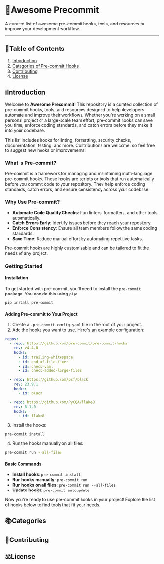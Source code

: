 # 🌟Awesome Precommit

A curated list of awesome pre-commit hooks, tools, and resources to improve your development workflow.

------

## 📃Table of Contents

1. [Introduction](#ℹ️Introduction)
2. [Categories of Pre-commit Hooks](#categories)
3. [Contributing](#contributing)
4. [License](#%EF%B8%8Flicense)

## ℹ️Introduction

Welcome to **Awesome Precommit**! This repository is a curated collection of pre-commit hooks, tools, and resources designed to help developers automate and improve their workflows. Whether you're working on a small personal project or a large-scale team effort, pre-commit hooks can save you time, enforce coding standards, and catch errors before they make it into your codebase.

This list includes hooks for linting, formatting, security checks, documentation, testing, and more. Contributions are welcome, so feel free to suggest new hooks or improvements!

### What is Pre-commit?

Pre-commit is a framework for managing and maintaining multi-language pre-commit hooks. These hooks are scripts or tools that run automatically before you commit code to your repository. They help enforce coding standards, catch errors, and ensure consistency across your codebase.

### Why Use Pre-commit?

- **Automate Code Quality Checks**: Run linters, formatters, and other tools automatically.
- **Catch Errors Early**: Identify issues before they reach your repository.
- **Enforce Consistency**: Ensure all team members follow the same coding standards.
- **Save Time**: Reduce manual effort by automating repetitive tasks.

Pre-commit hooks are highly customizable and can be tailored to fit the needs of any project.

### Getting Started

#### Installation

To get started with pre-commit, you'll need to install the `pre-commit` package. You can do this using `pip`:

```bash
pip install pre-commit
```

#### Adding Pre-commit to Your Project

1. Create a `.pre-commit-config.yaml` file in the root of your project.
2. Add the hooks you want to use. Here's an example configuration:

```yaml
repos:
  - repo: https://github.com/pre-commit/pre-commit-hooks
    rev: v4.4.0
    hooks:
      - id: trailing-whitespace
      - id: end-of-file-fixer
      - id: check-yaml
      - id: check-added-large-files

  - repo: https://github.com/psf/black
    rev: 23.9.1
    hooks:
      - id: black

  - repo: https://github.com/PyCQA/flake8
    rev: 6.1.0
    hooks:
      - id: flake8
```

3. Install the hooks:

```bash
pre-commit install
```

4. Run the hooks manually on all files: 

```bash
pre-commit run --all-files
```

#### Basic Commands

- **Install hooks**: `pre-commit install`
- **Run hooks manually**: `pre-commit run`
- **Run hooks on all files**: `pre-commit run --all-files`
- **Update hooks**: `pre-commit autoupdate`

Now you're ready to use pre-commit hooks in your project! Explore the list of hooks below to find tools that fit your needs.

## 📚Categories



## 🤝Contributing


## ⚖️License
